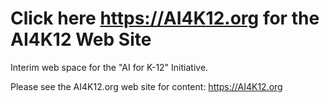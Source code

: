 # Click here https://AI4K12.org for the AI4K12 Web Site

Interim web space for the "AI for K-12" Initiative.

Please see the AI4K12.org web site for content:
https://AI4K12.org
